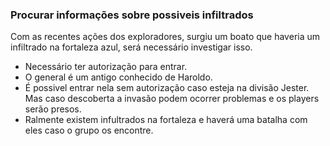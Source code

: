 
### Procurar informações sobre possiveis infiltrados

Com as recentes ações dos exploradores, surgiu um boato que haveria um infiltrado na fortaleza azul, será necessário investigar isso.

- Necessário ter autorização para entrar.
- O general é um antigo conhecido de Haroldo.
- É possivel entrar nela sem autorização caso esteja na divisão Jester. Mas caso descoberta a invasão podem ocorrer problemas e os players serão presos.
- Ralmente existem infultrados na fortaleza e haverá uma batalha com eles caso o grupo os encontre.
